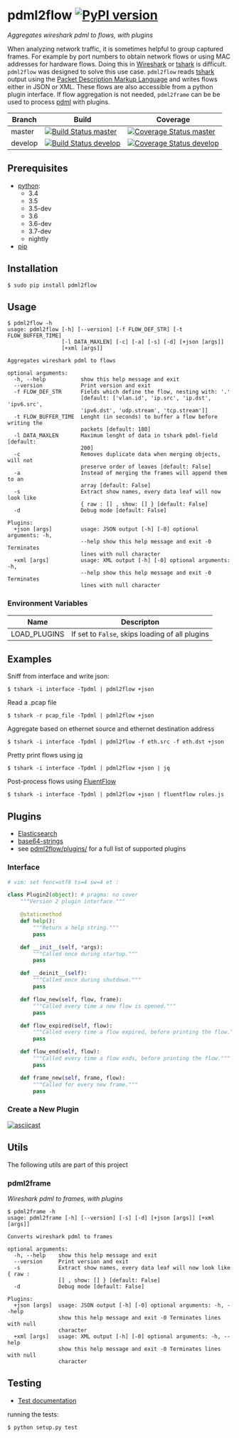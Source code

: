 # pdml2flow [![PyPI version](https://badge.fury.io/py/pdml2flow.svg)](https://badge.fury.io/py/pdml2flow) 
_Aggregates wireshark pdml to flows, with plugins_

When analyzing network traffic, it is sometimes helpful to group captured frames. For example by port numbers to obtain network flows or using MAC addresses for hardware flows. Doing this in [Wireshark][wireshark] or [tshark] is difficult. `pdml2flow` was designed to solve this use case. `pdml2flow` reads [tshark] output using the [Packet Description Markup Language][pdml] and writes flows either in JSON or XML. These flows are also accessible from a python plugin interface. If flow aggregation is not needed, `pdml2frame` can be be used to process [pdml] with plugins.

| Branch  | Build  | Coverage |
| ------- | ------ | -------- |
| master  | [![Build Status master]](https://travis-ci.org/Enteee/pdml2flow) | [![Coverage Status master]](https://coveralls.io/github/Enteee/pdml2flow?branch=master) |
| develop  | [![Build Status develop]](https://travis-ci.org/Enteee/pdml2flow) | [![Coverage Status develop]](https://coveralls.io/github/Enteee/pdml2flow?branch=develop) |

## Prerequisites

* [python]:
  - 3.4
  - 3.5
  - 3.5-dev
  - 3.6
  - 3.6-dev
  - 3.7-dev
  - nightly
* [pip](https://pypi.python.org/pypi/pip)

## Installation

```shell
$ sudo pip install pdml2flow
```

## Usage

```shell
$ pdml2flow -h
usage: pdml2flow [-h] [--version] [-f FLOW_DEF_STR] [-t FLOW_BUFFER_TIME]
                 [-l DATA_MAXLEN] [-c] [-a] [-s] [-d] [+json [args]]
                 [+xml [args]]

Aggregates wireshark pdml to flows

optional arguments:
  -h, --help           show this help message and exit
  --version            Print version and exit
  -f FLOW_DEF_STR      Fields which define the flow, nesting with: '.'
                       [default: ['vlan.id', 'ip.src', 'ip.dst', 'ipv6.src',
                       'ipv6.dst', 'udp.stream', 'tcp.stream']]
  -t FLOW_BUFFER_TIME  Lenght (in seconds) to buffer a flow before writing the
                       packets [default: 180]
  -l DATA_MAXLEN       Maximum lenght of data in tshark pdml-field [default:
                       200]
  -c                   Removes duplicate data when merging objects, will not
                       preserve order of leaves [default: False]
  -a                   Instead of merging the frames will append them to an
                       array [default: False]
  -s                   Extract show names, every data leaf will now look like
                       { raw : [] , show: [] } [default: False]
  -d                   Debug mode [default: False]

Plugins:
  +json [args]         usage: JSON output [-h] [-0] optional arguments: -h,
                       --help show this help message and exit -0 Terminates
                       lines with null character
  +xml [args]          usage: XML output [-h] [-0] optional arguments: -h,
                       --help show this help message and exit -0 Terminates
                       lines with null character
```

### Environment Variables

| Name | Descripton |
| ---- | ---------- |
| LOAD_PLUGINS | If set to `False`, skips loading of all plugins |

## Examples

Sniff from interface and write json:
```shell
$ tshark -i interface -Tpdml | pdml2flow +json
```

Read a .pcap file
```shell
$ tshark -r pcap_file -Tpdml | pdml2flow +json
```

Aggregate based on ethernet source and ethernet destination address
```shell
$ tshark -i interface -Tpdml | pdml2flow -f eth.src -f eth.dst +json
```

Pretty print flows using [jq]
```shell
$ tshark -i interface -Tpdml | pdml2flow +json | jq
```

Post-process flows using [FluentFlow]
```shell
$ tshark -i interface -Tpdml | pdml2flow +json | fluentflow rules.js
```

## Plugins

* [Elasticsearch](https://github.com/Enteee/pdml2flow-elasticsearch#readme)
* [base64-strings](https://github.com/Enteee/pdml2flow-base64strings#readme)
* see [pdml2flow/plugins/](pdml2flow/plugins/) for a full list of supported plugins

### Interface

```python
# vim: set fenc=utf8 ts=4 sw=4 et :

class Plugin2(object): # pragma: no cover
    """Version 2 plugin interface."""

    @staticmethod
    def help():
        """Return a help string."""
        pass

    def __init__(self, *args):
        """Called once during startup."""
        pass

    def __deinit__(self):
        """Called once during shutdown."""
        pass

    def flow_new(self, flow, frame):
        """Called every time a new flow is opened."""
        pass

    def flow_expired(self, flow):
        """Called every time a flow expired, before printing the flow."""
        pass

    def flow_end(self, flow):
        """Called every time a flow ends, before printing the flow."""
        pass

    def frame_new(self, frame, flow):
        """Called for every new frame."""
        pass
```

### Create a New Plugin

[![asciicast](https://asciinema.org/a/208963.png)](https://asciinema.org/a/208963)

## Utils

The following utils are part of this project

### pdml2frame
_Wireshark pdml to frames, with plugins_

```shell
$ pdml2frame -h
usage: pdml2frame [-h] [--version] [-s] [-d] [+json [args]] [+xml [args]]

Converts wireshark pdml to frames

optional arguments:
  -h, --help    show this help message and exit
  --version     Print version and exit
  -s            Extract show names, every data leaf will now look like { raw :
                [] , show: [] } [default: False]
  -d            Debug mode [default: False]

Plugins:
  +json [args]  usage: JSON output [-h] [-0] optional arguments: -h, --help
                show this help message and exit -0 Terminates lines with null
                character
  +xml [args]   usage: XML output [-h] [-0] optional arguments: -h, --help
                show this help message and exit -0 Terminates lines with null
                character
```

## Testing

* [Test documentation](test/README.md)

running the tests:

```shell
$ python setup.py test
```


[python]: https://www.python.org/
[wireshark]: https://www.wireshark.org/
[tshark]: https://www.wireshark.org/docs/man-pages/tshark.html
[dict2xml]: https://github.com/delfick/python-dict2xml
[jq]: https://stedolan.github.io/jq/
[FluentFlow]: https://github.com/t-moe/FluentFlow
[pdml]: https://wiki.wireshark.org/PDML

[Build Status master]: https://travis-ci.org/Enteee/pdml2flow.svg?branch=master
[Coverage Status master]: https://coveralls.io/repos/github/Enteee/pdml2flow/badge.svg?branch=master
[Build Status develop]: https://travis-ci.org/Enteee/pdml2flow.svg?branch=develop
[Coverage Status develop]: https://coveralls.io/repos/github/Enteee/pdml2flow/badge.svg?branch=develop
